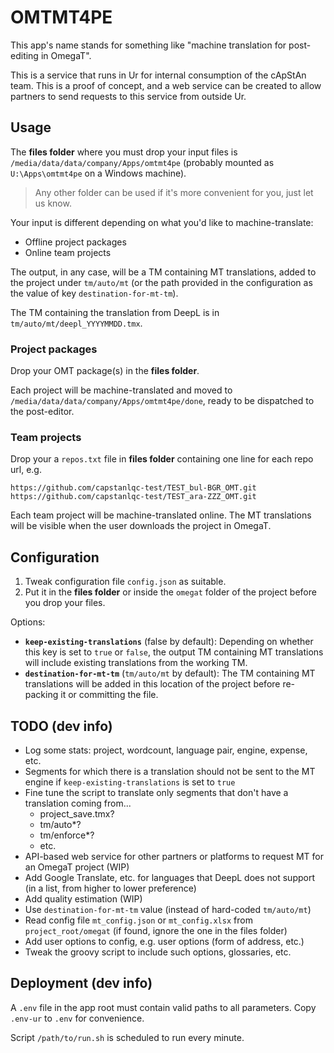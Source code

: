 # OMTMT4PE

This app's name stands for something like "machine translation for post-editing in OmegaT".

This is a service that runs in Ur for internal consumption of the cApStAn team. This is a proof of concept, and a web service can be created to allow partners to send requests to this service from outside Ur.

## Usage

The **files folder** where you must drop your input files is `/media/data/data/company/Apps/omtmt4pe` (probably mounted as `U:\Apps\omtmt4pe` on a Windows machine). 

> Any other folder can be used if it's more convenient for you, just let us know.

Your input is different depending on what you'd like to machine-translate:

- Offline project packages
- Online team projects

The output, in any case, will be a TM containing MT translations, added to the project under `tm/auto/mt` (or the path provided in the configuration as the value of key `destination-for-mt-tm`).

The TM containing the translation from DeepL is in `tm/auto/mt/deepl_YYYYMMDD.tmx`.

### Project packages

Drop your OMT package(s) in the **files folder**.

Each project will be machine-translated and moved to `/media/data/data/company/Apps/omtmt4pe/done`, ready to be dispatched to the post-editor.

### Team projects

Drop your a `repos.txt` file in **files folder** containing one line for each repo url, e.g. 

    https://github.com/capstanlqc-test/TEST_bul-BGR_OMT.git
    https://github.com/capstanlqc-test/TEST_ara-ZZZ_OMT.git

Each team project will be machine-translated online. The MT translations will be visible when the user downloads the project in OmegaT.

## Configuration

1. Tweak configuration file `config.json` as suitable.
2. Put it in the **files folder** or inside the `omegat` folder of the project before you drop your files.

Options:

- **`keep-existing-translations`** (false by default): Depending on whether this key is set to `true` or `false`, the output TM containing MT translations will include existing translations from the working TM. 
- **`destination-for-mt-tm`** (`tm/auto/mt` by default): The TM containing MT translations will be added in this location of the project before re-packing it or committing the file.

## TODO (dev info)

- Log some stats: project, wordcount, language pair, engine, expense, etc. 
- Segments for which there is a translation should not be sent to the MT engine if `keep-existing-translations` is set to `true`
- Fine tune the script to translate only segments that don't have a translation coming from...
	* project_save.tmx?
	* tm/auto*?
	* tm/enforce*?
	* etc.
- API-based web service for other partners or platforms to request MT for an OmegaT project (WIP) 
- Add Google Translate, etc. for languages that DeepL does not support (in a list, from higher to lower preference)
- Add quality estimation (WIP)
- Use `destination-for-mt-tm` value (instead of hard-coded `tm/auto/mt`)
- Read config file `mt_config.json` or `mt_config.xlsx` from `project_root/omegat` (if found, ignore the one in the files folder)
- Add user options to config, e.g. user options (form of address, etc.)
- Tweak the groovy script to include such options, glossaries, etc.

## Deployment (dev info)

A `.env` file in the app root must contain valid paths to all parameters. Copy `.env-ur` to `.env` for convenience.

Script `/path/to/run.sh` is scheduled to run every minute.